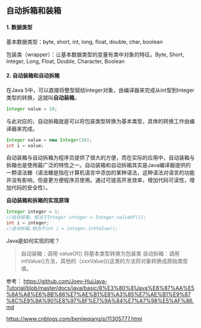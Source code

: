 ## 自动拆箱和装箱

#### 1. 数据类型

基本数据类型：byte, short, int, long, float, double, char, boolean

包装类（wrapper）：让基本数据类型的变量有类中对象的特征。Byte, Short, Integer, Long, Float, Double, Character, Boolean

#### 2. 自动装箱和自动拆箱

在Java 5中，可以直接将整型赋给Integer对象，由编译器来完成从int型到Integer类型的转换，这就叫**自动装箱**。

```java
Integer value = 10;
```
与此对应的，自动拆箱就是可以将包装类型转换为基本类型，具体的转换工作由编译器来完成。

```java
Integer value = new Integer(10);
int i = value;
```

自动装箱与自动拆箱为程序员提供了很大的方便，而在实际的应用中，自动装箱与拆箱也是使用最广泛的特性之一。自动装箱和自动拆箱其实是Java编译器提供的一颗语法糖（语法糖是指在计算机语言中添加的某种语法，这种语法对语言的功能并没有影响，但是更方便程序员使用。通过可提高开发效率，增加代码可读性，增加代码的安全性）。

**自动装箱和拆箱的实现原理**

```java
Integer integer = 1;
//自动装箱，相当于Integer integer = Integer.valueOf(1);
int i = integer;
//自动拆箱,相当于int i = integer.intValue();
```

Java是如何实现的呢？

> 自动装箱：调用 valueOf() 将基本类型转换为包装类
> 自动拆箱：调用intValue()方法，其他的（xxxValue())这类的方法将对象转换成原始类型值。



参考：
https://github.com/Joey-Hu/Java-Tutorial/blob/master/docs/java/basic/8%E3%80%81Java%E8%87%AA%E5%8A%A8%E6%8B%86%E7%AE%B1%E8%A3%85%E7%AE%B1%E9%87%8C%E9%9A%90%E8%97%8F%E7%9A%84%E7%A7%98%E5%AF%86.md

https://www.cnblogs.com/benjieqiang/p/11305777.html
